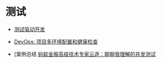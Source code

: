 # 测试

- [测试驱动开发](https://github.com/liangxiong/liang.tech/blob/master/test/tdd.md)


- [DevOps: 项目多环境配置和健康检查](https://mp.weixin.qq.com/s?__biz=MzAxNjM2MTk0Ng==&mid=2247487152&idx=1&sn=7fc59ff50d10ab66aedce9f6e2fc2c3e)

- [案例总结 [蚂蚁金服高级技术专家云逐：聊聊我理解的并发测试
](https://mp.weixin.qq.com/s?__biz=MzIxMzEzMjM5NQ==&mid=2651031721&idx=1&sn=cb3956feb05aae8f3e79f8ca3e3830bc)
